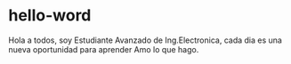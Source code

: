 # hello-word

Hola a todos, soy Estudiante Avanzado de Ing.Electronica, cada dia es una nueva oportunidad para aprender 
Amo lo que hago.
